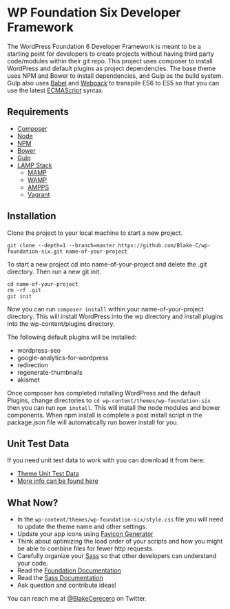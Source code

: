 # WP Foundation Six Developer Framework

The WordPress Foundation 6 Developer Framework is meant to be a starting point for developers to create projects without having third party code/modules within their git repo. This project uses composer to install WordPress and default plugins as project dependencies. The base theme uses NPM and Bower to install dependencies, and Gulp as the build system. Gulp also uses [Babel](http://babeljs.io/) and [Webpack](https://webpack.github.io/) to transpile ES6 to ES5 so that you can use the latest [ECMAScript](https://en.wikipedia.org/wiki/ECMAScript) syntax.


## Requirements

- [Composer](https://getcomposer.org/)
- [Node](https://nodejs.org/)
- [NPM](https://www.npmjs.com/)
- [Bower](https://bower.io/)
- [Gulp](http://gulpjs.com/)
- [LAMP Stack](https://en.wikipedia.org/wiki/LAMP_(software_bundle))
	- [MAMP](https://www.mamp.info/en/)
	- [WAMP](http://www.wampserver.com/en/)
	- [AMPPS](http://www.ampps.com/)
	- [Vagrant](https://www.vagrantup.com/)

## Installation

Clone the project to your local machine to start a new project.

```
git clone --depth=1 --branch=master https://github.com/Blake-C/wp-foundation-six.git name-of-your-project
```

To start a new project cd into name-of-your-project and delete the .git directory. Then run a new git init.

```
cd name-of-your-project
rm -rf .git
git init
```

Now you can run ```composer install``` within your name-of-your-project directory. This will install WordPress into the wp directory and install plugins into the wp-content/plugins directory.

The following default plugins will be installed:
- wordpress-seo
- google-analytics-for-wordpress
- redirection
- regenerate-thumbnails
- akismet

Once composer has completed installing WordPress and the default Plugins, change directories to ```cd wp-content/themes/wp-foundation-six``` then you can run ```npm install```. This will install the node modules and bower components. When npm install is complete a post install script in the package.json file will automatically run bower install for you.

## Unit Test Data

If you need unit test data to work with you can download it from here:

- [Theme Unit Test Data](https://wpcom-themes.svn.automattic.com/demo/theme-unit-test-data.xml)
- [More info can be found here](https://codex.wordpress.org/Theme_Unit_Test)

## What Now?

- In the ```wp-content/themes/wp-foundation-six/style.css``` file you will need to update the theme name and other settings.
- Update your app icons using [Favicon Generator](http://realfavicongenerator.net/)
- Think about optimizing the load order of your scripts and how you might be able to combine files for fewer http requests.
- Carefully organize your [Sass](http://sass-lang.com/) so that other developers can understand your code.
- Read the [Foundation Documentation](http://foundation.zurb.com/sites/docs/)
- Read the [Sass Documentation](http://sass-lang.com/guide)
- Ask question and contribute ideas!

You can reach me at [@BlakeCerecero](https://twitter.com/BlakeCerecero) on Twitter.
